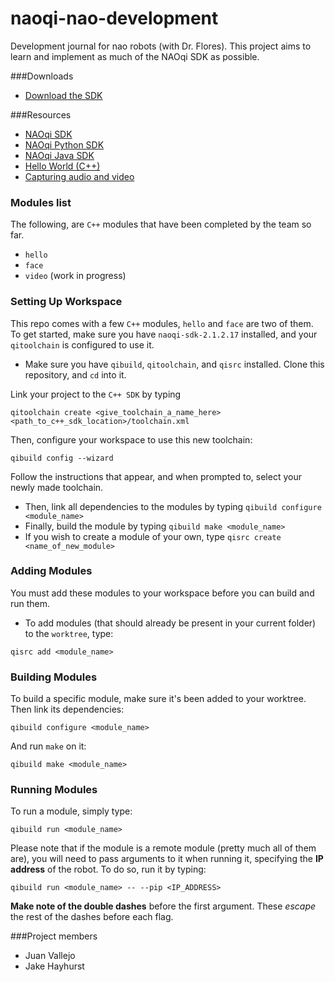 naoqi-nao-development
=====================

Development journal for nao robots (with Dr. Flores). This project aims to learn and implement as much of the NAOqi SDK as possible.

###Downloads

- [Download the SDK](https://community.aldebaran.com/en/resources/software)

###Resources

- [NAOqi SDK](http://doc.aldebaran.com/2-1/ref/index.html)
- [NAOqi Python SDK](http://doc.aldebaran.com/2-1/dev/python/index.html)
- [NAOqi Java SDK](http://doc.aldebaran.com/2-1/dev/java/index_java.html)
- [Hello World (C++)](http://doc.aldebaran.com/2-1/dev/cpp/examples/core/helloworld/example.html)
- [Capturing audio and video](http://doc.aldebaran.com/2-1/dev/cpp/examples/audiovideocapture/audiovideocapture.html#cpp-examples-audiovideocapture)

### Modules list

The following, are `C++` modules that have been completed by the team so far.

- `hello`
- `face`
- `video` (work in progress)

### Setting Up Workspace

This repo comes with a few `C++` modules, `hello` and `face` are two of them. To get started, make sure you have `naoqi-sdk-2.1.2.17` installed, and your `qitoolchain` is configured to use it.

- Make sure you have `qibuild`, `qitoolchain`, and `qisrc` installed. Clone this repository, and `cd` into it.

Link your project to the `C++ SDK` by typing

```
qitoolchain create <give_toolchain_a_name_here> <path_to_c++_sdk_location>/toolchain.xml
```

Then, configure your workspace to use this new toolchain:

```
qibuild config --wizard
```

Follow the instructions that appear, and when prompted to, select your newly made toolchain.

- Then, link all dependencies to the modules by typing `qibuild configure <module_name>`
- Finally, build the module by typing `qibuild make <module_name>`
- If you wish to create a module of your own, type `qisrc create <name_of_new_module>` 

### Adding Modules

You must add these modules to your workspace before you can build and run them.

- To add modules (that should already be present in your current folder) to the `worktree`, type:
 
```
qisrc add <module_name>
```

### Building Modules

To build a specific module, make sure it's been added to your worktree. Then link its dependencies:

```
qibuild configure <module_name>
```

And run `make` on it:

```
qibuild make <module_name>
```

### Running Modules

To run a module, simply type:
```
qibuild run <module_name>
```

Please note that if the module is a remote module (pretty much all of them are), you will need to pass arguments to it when running it, specifying the **IP address** of the robot. To do so, run it by typing:

```
qibuild run <module_name> -- --pip <IP_ADDRESS>
``` 

**Make note of the double dashes** before the first argument. These *escape* the rest of the dashes before each flag.

###Project members

- Juan Vallejo
- Jake Hayhurst

